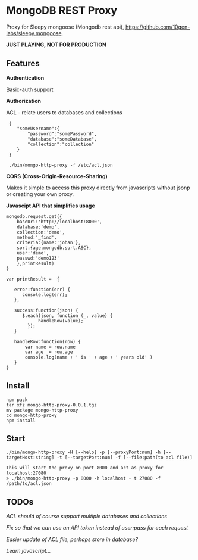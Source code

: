 # MongoDB REST Proxy

Proxy for Sleepy mongoose (Mongodb rest api), https://github.com/10gen-labs/sleepy.mongoose.

**JUST PLAYING, NOT FOR PRODUCTION**


## Features

**Authentication**

Basic-auth support

**Authorization**

ACL - relate users to databases and collections

     {
     	"someUsername":{
     	    "password":"somePassword",
     	    "database":"someDatabase",
     	    "collection":"collection"
     	}
     }
     
     ./bin/mongo-http-proxy -f /etc/acl.json

**CORS (Cross-Origin-Resource-Sharing)**

Makes it simple to access this proxy directly from javascripts without jsonp or creating your own proxy.

**Javascipt API that simplifies usage**


    mongodb.request.get({
        baseUri:'http://localhost:8000',
        database:'demo',
        collection:'demo',
        method:'_find',
        criteria:{name:'johan'},
        sort:{age:mongodb.sort.ASC},
        user:'demo',
        passwd:'demo123'
        },printResult)
    }

    var printResult =  {

       error:function(err) {
          console.log(err);
       },

       success:function(json) {
          $.each(json, function (_, value) {
                handleRow(value);
            });
       }
       
       handleRow:function(row) {
           var name = row.name
           var age  = row.age
           console.log(name + ' is ' + age + ' years old' )
       }
    }

## Install

    npm pack
    tar xfz mongo-http-proxy-0.0.1.tgz
    mv package mongo-http-proxy
    cd mongo-http-proxy
    npm install

## Start

    ./bin/mongo-http-proxy -H [--help] -p [--proxyPort:num] -h [--targetHost:string] -t [--targetPort:num] -f [--file:path(to acl file)]
    
    This will start the proxy on port 8000 and act as proxy for localhost:27080
    > ./bin/mongo-http-proxy -p 8000 -h localhost - t 27080 -f /path/to/acl.json
    
## TODOs

*ACL should of course support multiple databases and collections*

*Fix so that we can use an API token instead of user:pass for each request*

*Easier update of ACL file, perhaps store in database?*

*Learn javascript...*
